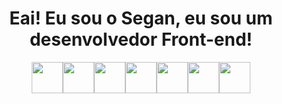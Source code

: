 <h1 align="center"> Eai! Eu sou o Segan, eu sou um desenvolvedor Front-end! </h1>

<div style="display: flex; justify-content: center;">
  <img style="width: 50px; height: 50px;" src="https://cdn.jsdelivr.net/gh/devicons/devicon@latest/icons/css3/css3-plain-wordmark.svg" />
  <img style="width: 50px; height: 50px;" src="https://cdn.jsdelivr.net/gh/devicons/devicon@latest/icons/tailwindcss/tailwindcss-original.svg" />        
  <img style="width: 50px; height: 50px;" src="https://cdn.jsdelivr.net/gh/devicons/devicon@latest/icons/html5/html5-plain-wordmark.svg" />        
  <img style="width: 50px; height: 50px;" src="https://cdn.jsdelivr.net/gh/devicons/devicon@latest/icons/figma/figma-original.svg" />
  <img style="width: 50px; height: 50px;" src="https://cdn.jsdelivr.net/gh/devicons/devicon@latest/icons/typescript/typescript-original.svg" />
  <img style="width: 50px; height: 50px;" src="https://cdn.jsdelivr.net/gh/devicons/devicon@latest/icons/javascript/javascript-original.svg" />
  <img style="width: 50px; height: 50px;" src="https://cdn.jsdelivr.net/gh/devicons/devicon@latest/icons/nextjs/nextjs-original.svg" />
</div>

